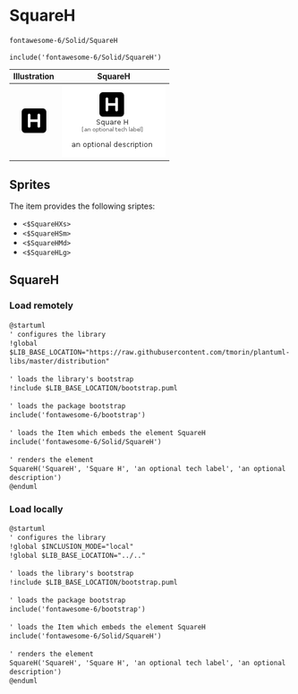 # SquareH


```text
fontawesome-6/Solid/SquareH
```

```text
include('fontawesome-6/Solid/SquareH')
```



| Illustration | SquareH |
| :---: | :---: |
| ![illustration for Illustration](../../fontawesome-6/Solid/SquareH.png) | ![illustration for SquareH](../../fontawesome-6/Solid/SquareH.Local.png) |



## Sprites
The item provides the following sriptes:

- `<$SquareHXs>`
- `<$SquareHSm>`
- `<$SquareHMd>`
- `<$SquareHLg>`





## SquareH

### Load remotely
```plantuml
@startuml
' configures the library
!global $LIB_BASE_LOCATION="https://raw.githubusercontent.com/tmorin/plantuml-libs/master/distribution"

' loads the library's bootstrap
!include $LIB_BASE_LOCATION/bootstrap.puml

' loads the package bootstrap
include('fontawesome-6/bootstrap')

' loads the Item which embeds the element SquareH
include('fontawesome-6/Solid/SquareH')

' renders the element
SquareH('SquareH', 'Square H', 'an optional tech label', 'an optional description')
@enduml
```

### Load locally
```plantuml
@startuml
' configures the library
!global $INCLUSION_MODE="local"
!global $LIB_BASE_LOCATION="../.."

' loads the library's bootstrap
!include $LIB_BASE_LOCATION/bootstrap.puml

' loads the package bootstrap
include('fontawesome-6/bootstrap')

' loads the Item which embeds the element SquareH
include('fontawesome-6/Solid/SquareH')

' renders the element
SquareH('SquareH', 'Square H', 'an optional tech label', 'an optional description')
@enduml
```

